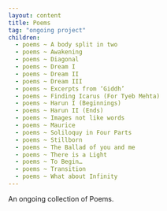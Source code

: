```yaml
---
layout: content
title: Poems
tag: "ongoing project"
children:
  - poems ~ A body split in two
  - poems ~ Awakening
  - poems ~ Diagonal
  - poems ~ Dream I
  - poems ~ Dream II
  - poems ~ Dream III
  - poems ~ Excerpts from ‘Giddh’
  - poems ~ Finding Icarus (For Tyeb Mehta)
  - poems ~ Harun I (Beginnings)
  - poems ~ Harun II (Ends)
  - poems ~ Images not like words
  - poems ~ Maurice
  - poems ~ Soliloquy in Four Parts
  - poems ~ Stillborn
  - poems ~ The Ballad of you and me
  - poems ~ There is a Light
  - poems ~ To Begin…
  - poems ~ Transition
  - poems ~ What about Infinity
---
```

An ongoing collection of Poems.
